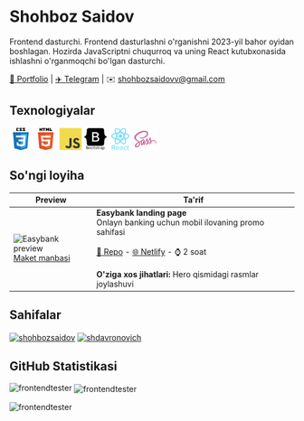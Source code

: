# Shohboz Saidov

Frontend dasturchi. Frontend dasturlashni o'rganishni 2023-yil bahor oyidan boshlagan. Hozirda JavaScriptni chuqurroq va uning React kutubxonasida ishlashni o'rganmoqchi bo'lgan dasturchi.

[💼 Portfolio]() | [✈️ Telegram](https://t.me/ShohbozS) | ✉️ shohbozsaidovv@gmail.com

## Texnologiyalar

<p align="left">
  <a href="https://www.w3schools.com/css/" target="_blank" rel="noreferrer"><img src="https://raw.githubusercontent.com/devicons/devicon/master/icons/css3/css3-original-wordmark.svg" alt="css3" width="40" height="40"/></a>
  <a href="https://www.w3.org/html/" target="_blank" rel="noreferrer"><img src="https://raw.githubusercontent.com/devicons/devicon/master/icons/html5/html5-original-wordmark.svg" alt="html5" width="40" height="40"/></a>
  <a href="https://developer.mozilla.org/en-US/docs/Web/JavaScript" target="_blank" rel="noreferrer"><img src="https://raw.githubusercontent.com/devicons/devicon/master/icons/javascript/javascript-original.svg" alt="javascript" width="40" height="40"/></a>
  <a href="https://getbootstrap.com" target="_blank" rel="noreferrer"><img src="https://raw.githubusercontent.com/devicons/devicon/master/icons/bootstrap/bootstrap-plain-wordmark.svg" alt="bootstrap" width="40" height="40"/></a>
  <a href="https://reactjs.org/" target="_blank" rel="noreferrer"><img src="https://raw.githubusercontent.com/devicons/devicon/master/icons/react/react-original-wordmark.svg" alt="react" width="40" height="40"/></a>
  <a href="https://sass-lang.com" target="_blank" rel="noreferrer"><img src="https://raw.githubusercontent.com/devicons/devicon/master/icons/sass/sass-original.svg" alt="sass" width="40" height="40"/></a>
</p>

## So'ngi loyiha

| Preview | Ta'rif |
|---|---|
| <img src="https://res.cloudinary.com/dz209s6jk/image/upload/q_auto,w_700/Challenges/o4iyywkwjc31epcmsmyo.jpg" alt="Easybank preview" width="250"/><br>[Maket manbasi](https://www.frontendmentor.io/challenges/easybank-landing-page-WaUhkoDN) | **Easybank landing page** <br>Onlayn banking uchun mobil ilovaning promo sahifasi <br><br> <a href="https://github.com/saidovshohboz/easybank">🧾 Repo</a> - <a href="https://shs-easybank.netlify.app/" target="_blank">🌐 Netlify</a> - ⌚ 2 soat<br><br> **O'ziga xos jihatlari:** Hero qismidagi rasmlar joylashuvi |

## Sahifalar

<p align="left">
<a href="https://facebook.com/shohbozsaidov" target="blank"><img align="center" src="https://raw.githubusercontent.com/rahuldkjain/github-profile-readme-generator/master/src/images/icons/Social/facebook.svg" alt="shohbozsaidov" height="30" width="40" /></a>
<a href="https://instagram.com/shdavronovich" target="blank"><img align="center" src="https://raw.githubusercontent.com/rahuldkjain/github-profile-readme-generator/master/src/images/icons/Social/instagram.svg" alt="shdavronovich" height="30" width="40" /></a>
</p>

## GitHub Statistikasi
<p><img align="left" src="https://github-readme-stats.vercel.app/api/top-langs/?username=saidovshohboz" alt="frontendtester"></p>

<p>&nbsp;<img align="center" src="https://github-readme-stats.vercel.app/api?username=saidovshohboz&show_icons=true" alt="frontendtester"></p>

<p><img align="center" src="https://streak-stats.demolab.com/?user=saidovshohboz" alt="frontendtester"></p>

